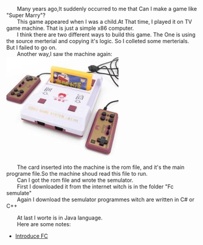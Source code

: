 &emsp;&emsp;Many years ago,It suddenly occurred to me that Can I make a game like "Super Marry"?  
&emsp;&emsp;This game appeared when I was a child.At That time, I played it on TV game machine. That is just a simple x86 computer.  
&emsp;&emsp;I think there are two different ways to build this game. The One is using the source merterial and copying it's logic. So I colleted some merterials. But I failed to go on.  
&emsp;&emsp;Another way,I saw the machine again:  
![image](./images/videogame.png)   

&emsp;&emsp;The card inserted into the machine is the rom file, and it's the main programe file.So the machine shoud read this file to run.  
&emsp;&emsp;Can I got the rom file and wrote the semulator.  
&emsp;&emsp;First I downloaded it from the internet witch is in the folder "Fc semulate"  
&emsp;&emsp;Again I download the semulator programmes witch are written in C# or C++  

&emsp;&emsp;At last I worte is in Java language.  
&emsp;&emsp;Here are some notes:  
- [Introduce FC](./detailInfo/ch1.md)




